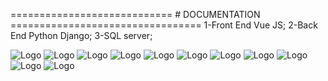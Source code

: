 ============================   # DOCUMENTATION =================================
1-Front End Vue JS;
2-Back End Python Django;
3-SQL server;

![Logo](img-front/img1.png)
![Logo](img-front/img2.png)
![Logo](img-front/img3.png)
![Logo](img-front/img4.png)
![Logo](img-front/img5.png)
![Logo](img-front/img6.png)
![Logo](img-front/img7.png)
![Logo](img-front/img8.png)
![Logo](img-front/img9.png)
![Logo](img-front/img10.png)
![Logo](img-front/img10.png)
